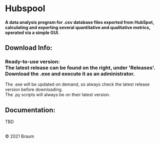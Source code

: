 # Hubspool
#### A data analysis program for .csv database files exported from HubSpot, calculating and exporting several quantitative and qualitative metrics, operated via a simple GUI. 

## Download Info: <br>
<h3> Ready-to-use version: <br>
The latest release can be found on the right, under 'Releases'. <br>
Download the .exe and execute it as an administrator. </h3>

The .exe will be updated on demand, so always check the latest release version before downloading. <br>
The .py scripts will always be on their latest version.

## Documentation: <br>
TBD

<br>
© 2021 Braum

